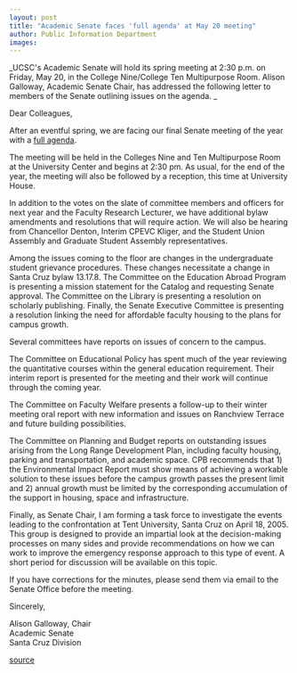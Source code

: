 ```yaml
---
layout: post
title: "Academic Senate faces 'full agenda' at May 20 meeting"
author: Public Information Department
images:
---
```


_UCSC's Academic Senate will hold its spring meeting at 2:30 p.m. on Friday, May 20, in the College Nine/College Ten Multipurpose Room. Alison Galloway, Academic Senate Chair, has addressed the following letter to members of the Senate outlining issues on the agenda. _  

Dear Colleagues,  

After an eventful spring, we are facing our final Senate meeting of the year with a [full agenda][1].

The meeting will be held in the Colleges Nine and Ten Multipurpose Room at the University Center and begins at 2:30 pm. As usual, for the end of the year, the meeting will also be followed by a reception, this time at University House.   

In addition to the votes on the slate of committee members and officers for next year and the Faculty Research Lecturer, we have additional bylaw amendments and resolutions that will require action. We will also be hearing from Chancellor Denton, Interim CPEVC Kliger, and the Student Union Assembly and Graduate Student Assembly representatives.  

Among the issues coming to the floor are changes in the undergraduate student grievance procedures. These changes necessitate a change in Santa Cruz bylaw 13.17.8. The Committee on the Education Abroad Program is presenting a mission statement for the Catalog and requesting Senate approval. The Committee on the Library is presenting a resolution on scholarly publishing. Finally, the Senate Executive Committee is presenting a resolution linking the need for affordable faculty housing to the plans for campus growth.   

Several committees have reports on issues of concern to the campus.

The Committee on Educational Policy has spent much of the year reviewing the quantitative courses within the general education requirement. Their interim report is presented for the meeting and their work will continue through the coming year.

The Committee on Faculty Welfare presents a follow-up to their winter meeting oral report with new information and issues on Ranchview Terrace and future building possibilities.

The Committee on Planning and Budget reports on outstanding issues arising from the Long Range Development Plan, including faculty housing, parking and transportation, and academic space. CPB recommends that 1) the Environmental Impact Report must show means of achieving a workable solution to these issues before the campus growth passes the present limit and 2) annual growth must be limited by the corresponding accumulation of the support in housing, space and infrastructure.

Finally, as Senate Chair, I am forming a task force to investigate the events leading to the confrontation at Tent University, Santa Cruz on April 18, 2005. This group is designed to provide an impartial look at the decision-making processes on many sides and provide recommendations on how we can work to improve the emergency response approach to this type of event. A short period for discussion will be available on this topic.   

If you have corrections for the minutes, please send them via email to the Senate Office before the meeting.   

Sincerely,  
  
Alison Galloway, Chair  
Academic Senate  
Santa Cruz Division  

[1]: http://senate.ucsc.edu/meetings/05May/A05may.htm

[source](http://www1.ucsc.edu/currents/04-05/05-16/senate.asp "Permalink to senate")
